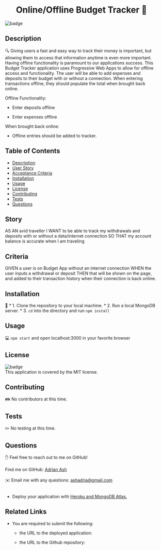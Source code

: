 

  <h1 align="center">Online/Offline Budget Tracker 👋</h1>
  
  ![badge](https://img.shields.io/badge/license-MIT-brightgreen)<br />
  ## Description
  🔍 Giving users a fast and easy way to track their money is important, but allowing them to access that information anytime is even more important. Having offline functionality is paramount to our applications success.  This Budget Tracker application uses Progressive Web Apps to allow for offline access and functionality.  The user will be able to add expenses and deposits to their budget with or without a connection. When entering transactions offline, they should populate the total when brought back online.

  Offline Functionality:

  * Enter deposits offline

  * Enter expenses offline

When brought back online:

  * Offline entries should be added to tracker.

  ## Table of Contents
  - [Description](#Description)
  - [User Story](#Story)
  - [Acceptance Criteria](#Criteria)
  - [Installation](#Installation)
  - [Usage](#Usage)
  - [License](#License)
  - [Contributing](#Contributors)
  - [Tests](#Tests)
  - [Questions](#Issues)

## Story
AS AN avid traveller
I WANT to be able to track my withdrawals and deposits with or without a data/internet connection
SO THAT my account balance is accurate when I am traveling

## Criteria
GIVEN a user is on Budget App without an internet connection
WHEN the user inputs a withdrawal or deposit
THEN that will be shown on the page, and added to their transaction history when their connection is back online.

  ## Installation
  💾  * 1.  Clone the repository to your local machine.
      * 2.  Run a local MongoDB server.
      * 3.  `cd` into the directory and run `npm install`

  ## Usage
  💻 `npm start` and open localhost:3000 in your favorite browser
  ## License
  ![badge](https://img.shields.io/badge/license-MIT-brightgreen)
  <br />
  This application is covered by the MIT license. 
  ## Contributing
  👪 No contributors at this time.
  ## Tests
  ✏️ No testing at this time.
  ## Questions
  ✋ Feel free to reach out to me on GitHub!<br />
  <br />
  Find me on GitHub: [Adrian Ash](https://github.com/ashadria1)<br />
  <br />
  ✉️ Email me with any questions: ashadria@gmail.com<br /><br />
    

* Deploy your application with [Heroku and MongoDB Atlas.](../04-Important/MongoAtlas-Deploy.md)

## Related Links

* You are required to submit the following:

  * the URL to the deployed application:

  * the URL to the Github repository:

